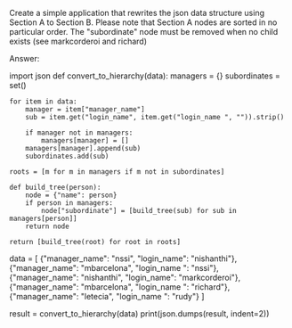  Create a simple application that rewrites the json data structure using Section A to Section B. Please note that Section A nodes are sorted in no particular order. The "subordinate" node must be removed when no child exists (see markcorderoi and richard)
 

Answer:

import json
def convert_to_hierarchy(data):
    managers = {}
    subordinates = set()

    for item in data:
        manager = item["manager_name"]
        sub = item.get("login_name", item.get("login_name ", "")).strip()
        
        if manager not in managers:
            managers[manager] = []
        managers[manager].append(sub)
        subordinates.add(sub)
    
    roots = [m for m in managers if m not in subordinates]
    
    def build_tree(person):
        node = {"name": person}
        if person in managers:
            node["subordinate"] = [build_tree(sub) for sub in managers[person]]
        return node
    
    return [build_tree(root) for root in roots]

data = [
    {"manager_name": "nssi", "login_name": "nishanthi"},
    {"manager_name": "mbarcelona", "login_name ": "nssi"},
    {"manager_name": "nishanthi", "login_name": "markcorderoi"},
    {"manager_name": "mbarcelona", "login_name ": "richard"},
    {"manager_name": "letecia", "login_name ": "rudy"}
]

result = convert_to_hierarchy(data)
print(json.dumps(result, indent=2))